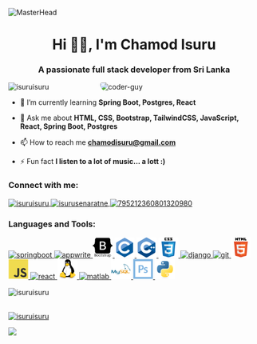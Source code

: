 ![MasterHead](https://miro.medium.com/max/1400/1*OxT7UjIwhklKE8d8SFyo7g.gif)
<h1 align="center">Hi 👋🏾,  I'm Chamod Isuru</h1>
<h3 align="center">A passionate full stack developer from Sri Lanka</h3>
<img align="right" alt="coder-guy" width="320" style="border-radius:15px 50px;" src="https://camo.githubusercontent.com/cae12fddd9d6982901d82580bdf321d81fb299141098ca1c2d4891870827bf17/68747470733a2f2f6d69726f2e6d656469756d2e636f6d2f6d61782f313336302f302a37513379765349765f7430696f4a2d5a2e676966">

<p align="left"> <img src="https://komarev.com/ghpvc/?username=isuruisuru&label=Profile%20views&color=0e75b6&style=flat" alt="isuruisuru" /> </p>

<!-- <p align="left"> <a href="https://twitter.com/kirihodi" target="blank"><img src="https://img.shields.io/twitter/follow/kirihodi?logo=twitter&style=for-the-badge" alt="kirihodi" /></a> </p> -->

- 🌱 I’m currently learning **Spring Boot, Postgres, React**

- 💬 Ask me about **HTML, CSS, Bootstrap, TailwindCSS, JavaScript, React, Spring Boot, Postgres**

- 📫 How to reach me **chamodisuru@gmail.com**

- ⚡ Fun fact **I listen to a lot of music... a lott :)**

<h3 align="left">Connect with me:</h3>
<p align="left">
  <a href="https://codepen.io/isuruisuru" target="blank">
    <img align="center" src="https://raw.githubusercontent.com/rahuldkjain/github-profile-readme-generator/master/src/images/icons/Social/codepen.svg" alt="isuruisuru" height="30" width="40" />
  </a>
  
<!-- <a href="https://twitter.com/kirihodi" target="blank"><img align="center" src="https://raw.githubusercontent.com/rahuldkjain/github-profile-readme-generator/master/src/images/icons/Social/twitter.svg" alt="kirihodi" height="30" width="40" /></a> -->

  <a href="https://linkedin.com/in/isurusenaratne" target="blank">
    <img align="center" src="https://raw.githubusercontent.com/rahuldkjain/github-profile-readme-generator/master/src/images/icons/Social/linked-in-alt.svg" alt="isurusenaratne" height="30" width="40" />
  </a>
  
  <a href="https://discord.gg/795212360801320980" target="blank">
    <img align="center" src="https://raw.githubusercontent.com/rahuldkjain/github-profile-readme-generator/master/src/images/icons/Social/discord.svg" alt="795212360801320980" height="30" width="40" />
  </a>
</p>

<h3 align="left">Languages and Tools:</h3>
<p align="left">
  <a href="https://spring.io/" target="_blank" rel="noreferrer"> 
    <img src="https://spring.io/img/logos/spring-initializr.svg" alt="springboot" width="40" height="40"/> 
  </a> 
  
  <a href="https://appwrite.io" target="_blank" rel="noreferrer"> 
    <img src="https://www.vectorlogo.zone/logos/appwriteio/appwriteio-icon.svg" alt="appwrite" width="40" height="40"/> 
  </a> 
  
  <a href="https://getbootstrap.com" target="_blank" rel="noreferrer"> 
    <img src="https://raw.githubusercontent.com/devicons/devicon/master/icons/bootstrap/bootstrap-plain-wordmark.svg" alt="bootstrap" width="40" height="40"/> 
  </a> 
  
  <a href="https://www.cprogramming.com/" target="_blank" rel="noreferrer"> 
    <img src="https://raw.githubusercontent.com/devicons/devicon/master/icons/c/c-original.svg" alt="c" width="40" height="40"/> 
  </a> 
  
  <a href="https://www.w3schools.com/cpp/" target="_blank" rel="noreferrer"> 
    <img src="https://raw.githubusercontent.com/devicons/devicon/master/icons/cplusplus/cplusplus-original.svg" alt="cplusplus" width="40" height="40"/> 
  </a> 
  
  <a href="https://www.w3schools.com/css/" target="_blank" rel="noreferrer"> 
    <img src="https://raw.githubusercontent.com/devicons/devicon/master/icons/css3/css3-original-wordmark.svg" alt="css3" width="40" height="40"/> 
  </a> 
  
  <a href="https://www.djangoproject.com/" target="_blank" rel="noreferrer"> 
    <img src="https://cdn.worldvectorlogo.com/logos/django.svg" alt="django" width="40" height="40"/> 
  </a> 
  
  <a href="https://git-scm.com/" target="_blank" rel="noreferrer"> 
    <img src="https://www.vectorlogo.zone/logos/git-scm/git-scm-icon.svg" alt="git" width="40" height="40"/> 
  </a> 
  
  <a href="https://www.w3.org/html/" target="_blank" rel="noreferrer"> 
    <img src="https://raw.githubusercontent.com/devicons/devicon/master/icons/html5/html5-original-wordmark.svg" alt="html5" width="40" height="40"/> 
  </a> 
  
  <a href="https://developer.mozilla.org/en-US/docs/Web/JavaScript" target="_blank" rel="noreferrer"> 
    <img src="https://raw.githubusercontent.com/devicons/devicon/master/icons/javascript/javascript-original.svg" alt="javascript" width="40" height="40"/> 
  </a> 

   <a href="https://react.dev/" target="_blank" rel="noreferrer"> 
    <img src="https://logos-download.com/wp-content/uploads/2016/09/React_logo_logotype_emblem.png" alt="react" width="40" height="40"/> 
  </a> 
  
  <a href="https://www.linux.org/" target="_blank" rel="noreferrer"> 
    <img src="https://raw.githubusercontent.com/devicons/devicon/master/icons/linux/linux-original.svg" alt="linux" width="40" height="40"/> 
  </a> 
  
  <a href="https://www.mathworks.com/" target="_blank" rel="noreferrer"> 
    <img src="https://upload.wikimedia.org/wikipedia/commons/2/21/Matlab_Logo.png" alt="matlab" width="40" height="40"/> 
  </a> 
  
  <a href="https://www.mysql.com/" target="_blank" rel="noreferrer"> 
    <img src="https://raw.githubusercontent.com/devicons/devicon/master/icons/mysql/mysql-original-wordmark.svg" alt="mysql" width="40" height="40"/> 
  </a> 
  
  <a href="https://www.photoshop.com/en" target="_blank" rel="noreferrer"> 
    <img src="https://raw.githubusercontent.com/devicons/devicon/master/icons/photoshop/photoshop-line.svg" alt="photoshop" width="40" height="40"/> 
  </a> 
  
  <a href="https://www.python.org" target="_blank" rel="noreferrer"> 
    <img src="https://raw.githubusercontent.com/devicons/devicon/master/icons/python/python-original.svg" alt="python" width="40" height="40"/>  
  </a> 
</p>

<div style="display: flex;">
<!--   <div style="flex: 50%; width: fit-content;">
    <img src="https://github-readme-stats.vercel.app/api?username=isuruisuru&show_icons=true&locale=en" alt="isuruisuru" />
  </div> -->

  <div style="flex: 50%; width: fit-content;">
    <img align="center" src="https://github-readme-streak-stats.herokuapp.com/?user=isuruisuru&" alt="isuruisuru" />
  </div>
</div><br/>

<p align="left"> <a href="https://github.com/ryo-ma/github-profile-trophy"><img src="https://github-profile-trophy.vercel.app/?username=ryo-ma&row=2&column=4" alt="isuruisuru" /></a> </p>

<div>
  <img src="https://i.imgur.com/1SUYqAk.gif"/>
</div>
